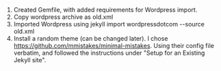 1. Created Gemfile, with added requirements for Wordpress import.
2. Copy wordpress archive as old.xml
3. Imported Wordpress using 
jekyll import wordpressdotcom --source old.xml
4. Install a random theme (can be changed later). I chose
https://github.com/mmistakes/minimal-mistakes. Using their config file
verbatim, and followed the instructions under "Setup for an Existing
Jekyll site".
